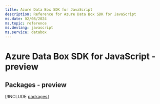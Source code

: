 ```yaml
---
title: Azure Data Box SDK for JavaScript
description: Reference for Azure Data Box SDK for JavaScript
ms.date: 02/08/2024
ms.topic: reference
ms.devlang: javascript
ms.service: databox
---
```

# Azure Data Box SDK for JavaScript - preview
## Packages - preview
[!INCLUDE [packages](data-box-index.md)]